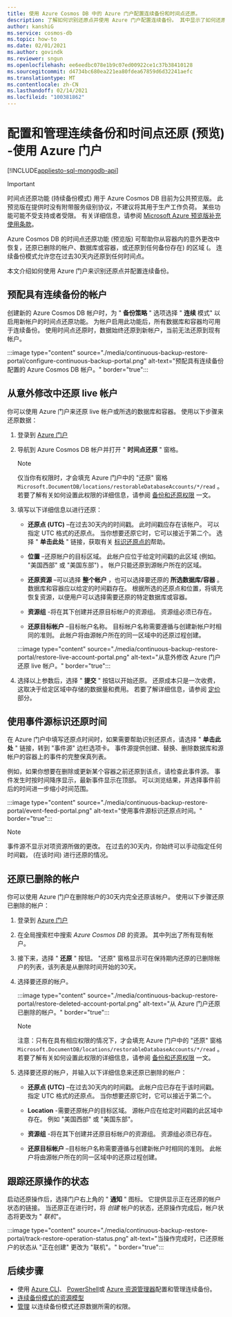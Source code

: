 ```yaml
---
title: 使用 Azure Cosmos DB 中的 Azure 门户配置连续备份和时间点还原。
description: 了解如何识别还原点并使用 Azure 门户配置连续备份。 其中显示了如何还原实时和已删除的帐户。
author: kanshiG
ms.service: cosmos-db
ms.topic: how-to
ms.date: 02/01/2021
ms.author: govindk
ms.reviewer: sngun
ms.openlocfilehash: ee6eedbc078e1b9c07ed00922ce1c37b38410128
ms.sourcegitcommit: d4734bc680ea221ea80fdea67859d6d32241aefc
ms.translationtype: MT
ms.contentlocale: zh-CN
ms.lasthandoff: 02/14/2021
ms.locfileid: "100381862"
---
```

# <a name="configure-and-manage-continuous-backup-and-point-in-time-restore-preview---using-azure-portal"></a>配置和管理连续备份和时间点还原 (预览) -使用 Azure 门户
[!INCLUDE[appliesto-sql-mongodb-api](includes/appliesto-sql-mongodb-api.md)]

> [!IMPORTANT]
> 时间点还原功能 (持续备份模式) 用于 Azure Cosmos DB 目前为公共预览版。
> 此预览版在提供时没有附带服务级别协议，不建议将其用于生产工作负荷。 某些功能可能不受支持或者受限。
> 有关详细信息，请参阅 [Microsoft Azure 预览版补充使用条款](https://azure.microsoft.com/support/legal/preview-supplemental-terms/)。

Azure Cosmos DB 的时间点还原功能 (预览版) 可帮助你从容器内的意外更改中恢复，还原已删除的帐户、数据库或容器，或还原到任何备份存在) 的区域 (。 连续备份模式允许您在过去30天内还原到任何时间点。

本文介绍如何使用 Azure 门户来识别还原点并配置连续备份。

## <a name="provision-an-account-with-continuous-backup"></a><a id="provision"></a>预配具有连续备份的帐户

创建新的 Azure Cosmos DB 帐户时，为 " **备份策略** " 选项选择 " **连续** 模式" 以启用新帐户的时间点还原功能。 为帐户启用此功能后，所有数据库和容器均可用于连续备份。 使用时间点还原时，数据始终还原到新帐户，当前无法还原到现有帐户。

:::image type="content" source="./media/continuous-backup-restore-portal/configure-continuous-backup-portal.png" alt-text="预配具有连续备份配置的 Azure Cosmos DB 帐户。" border="true":::

## <a name="restore-a-live-account-from-accidental-modification"></a><a id="restore-live-account"></a>从意外修改中还原 live 帐户

你可以使用 Azure 门户来还原 live 帐户或所选的数据库和容器。 使用以下步骤来还原数据：

1. 登录到 [Azure 门户](https://portal.azure.com/)
1. 导航到 Azure Cosmos DB 帐户并打开 " **时间点还原** " 窗格。

   > [!NOTE]
   > 仅当你有权限时，才会填充 Azure 门户中的 "还原" 窗格 `Microsoft.DocumentDB/locations/restorableDatabaseAccounts/*/read` 。 若要了解有关如何设置此权限的详细信息，请参阅 [备份和还原权限](continuous-backup-restore-permissions.md) 一文。

1. 填写以下详细信息以进行还原：

   * **还原点 (UTC)** –在过去30天内的时间戳。 此时间戳应存在该帐户。 可以指定 UTC 格式的还原点。 当你想要还原它时，它可以接近于第二个。 选择 " **单击此处** " 链接，获取有关 [标识还原点的](#event-feed)帮助。

   * **位置** –还原帐户的目标区域。 此帐户应位于给定时间戳的此区域 (例如。 "美国西部" 或 "美国东部") 。 帐户只能还原到源帐户所在的区域。

   * **还原资源** –可以选择 **整个帐户** ，也可以选择要还原的 **所选数据库/容器** 。 数据库和容器应以给定的时间戳存在。 根据所选的还原点和位置，将填充恢复资源，以便用户可以选择需要还原的特定数据库或容器。

   * **资源组** -将在其下创建并还原目标帐户的资源组。 资源组必须已存在。

   * **还原目标帐户** –目标帐户名称。 目标帐户名称需要遵循与创建新帐户时相同的准则。 此帐户将由源帐户所在的同一区域中的还原过程创建。
 
   :::image type="content" source="./media/continuous-backup-restore-portal/restore-live-account-portal.png" alt-text="从意外修改 Azure 门户还原 live 帐户。" border="true":::

1. 选择以上参数后，选择 " **提交** " 按钮以开始还原。 还原成本只是一次收费，这取决于给定区域中存储的数据量和费用。 若要了解详细信息，请参阅 [定价](continuous-backup-restore-introduction.md#continuous-backup-pricing) 部分。

## <a name="use-event-feed-to-identify-the-restore-time"></a><a id="event-feed"></a>使用事件源标识还原时间

在 Azure 门户中填写还原点时间时，如果需要帮助识别还原点，请选择 " **单击此处** " 链接，转到 "事件源" 边栏选项卡。 事件源提供创建、替换、删除数据库和源帐户的容器上的事件的完整保真列表。 

例如，如果你想要在删除或更新某个容器之前还原到该点，请检查此事件源。 事件发生时按时间降序显示，最新事件显示在顶部。 可以浏览结果，并选择事件前后的时间进一步缩小时间范围。

:::image type="content" source="./media/continuous-backup-restore-portal/event-feed-portal.png" alt-text="使用事件源标识还原点时间。" border="true":::

> [!NOTE]
> 事件源不显示对项资源所做的更改。 在过去的30天内，你始终可以手动指定任何时间戳， (在该时间) 进行还原的情况。

## <a name="restore-a-deleted-account"></a><a id="restore-deleted-account"></a>还原已删除的帐户

你可以使用 Azure 门户在删除帐户的30天内完全还原该帐户。 使用以下步骤还原已删除的帐户：

1. 登录到 [Azure 门户](https://portal.azure.com/)
1. 在全局搜索栏中搜索 *Azure Cosmos DB* 的资源。 其中列出了所有现有帐户。
1. 接下来，选择 " **还原** " 按钮。 "还原" 窗格显示可在保持期内还原的已删除帐户的列表，该列表是从删除时间开始的30天。
1. 选择要还原的帐户。

   :::image type="content" source="./media/continuous-backup-restore-portal/restore-deleted-account-portal.png" alt-text="从 Azure 门户还原已删除的帐户。" border="true":::

   > [!NOTE]
   > 注意：只有在具有相应权限的情况下，才会填充 Azure 门户中的 "还原" 窗格 `Microsoft.DocumentDB/locations/restorableDatabaseAccounts/*/read` 。 若要了解有关如何设置此权限的详细信息，请参阅 [备份和还原权限](continuous-backup-restore-permissions.md) 一文。

1. 选择要还原的帐户，并输入以下详细信息来还原已删除的帐户：

   * **还原点 (UTC)** –在过去30天内的时间戳。 此帐户应已存在于该时间戳。 指定 UTC 格式的还原点。 当你想要还原它时，它可以接近于第二个。

   * **Location** -需要还原帐户的目标区域。 源帐户应在给定时间戳的此区域中存在。 例如 "美国西部" 或 "美国东部"。  

   * **资源组** -将在其下创建并还原目标帐户的资源组。 资源组必须已存在。

   * **还原目标帐户** –目标帐户名称需要遵循与创建新帐户时相同的准则。 此帐户将由源帐户所在的同一区域中的还原过程创建。

## <a name="track-the-status-of-restore-operation"></a><a id="track-restore-status"></a>跟踪还原操作的状态

启动还原操作后，选择门户右上角的 " **通知** " 图标。 它提供显示正在还原的帐户状态的链接。 当还原正在进行时，将 *创建* 帐户的状态，还原操作完成后，帐户状态将更改为 " *联机*"。

:::image type="content" source="./media/continuous-backup-restore-portal/track-restore-operation-status.png" alt-text="当操作完成时，已还原帐户的状态从 &quot;正在创建&quot; 更改为 &quot;联机&quot;。" border="true":::

## <a name="next-steps"></a>后续步骤

* 使用 [Azure CLI](continuous-backup-restore-command-line.md)、 [PowerShell](continuous-backup-restore-powershell.md)或 [Azure 资源管理器](continuous-backup-restore-template.md)配置和管理连续备份。
* [连续备份模式的资源模型](continuous-backup-restore-resource-model.md)
* [管理](continuous-backup-restore-permissions.md) 以连续备份模式还原数据所需的权限。
